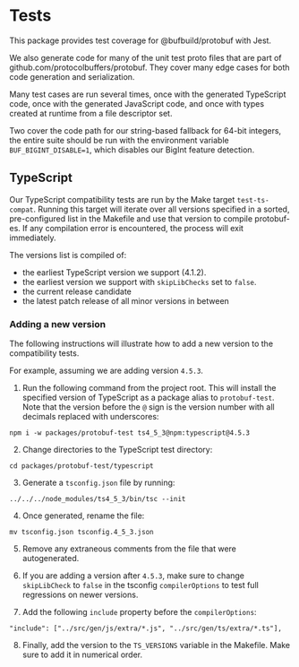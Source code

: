 # Tests

This package provides test coverage for @bufbuild/protobuf with Jest. 

We also generate code for many of the unit test proto files that are part of 
github.com/protocolbuffers/protobuf. They cover many edge cases for both code 
generation and serialization.

Many test cases are run several times, once with the generated TypeScript code, 
once with the generated JavaScript code, and once with types created at runtime 
from a file descriptor set.

Two cover the code path for our string-based fallback for 64-bit integers, the
entire suite should be run with the environment variable 
`BUF_BIGINT_DISABLE=1`, which disables our BigInt feature detection. 

## TypeScript

Our TypeScript compatibility tests are run by the Make target `test-ts-compat`.  Running this target will iterate over 
all versions specified in a sorted, pre-configured list in the Makefile and use that version to compile protobuf-es.  If any
compilation error is encountered, the process will exit immediately.

The versions list is compiled of:

- the earliest TypeScript version we support (4.1.2).
- the earliest version we support with `skipLibChecks` set to `false`.
- the current release candidate
- the latest patch release of all minor versions in between

### Adding a new version

The following instructions will illustrate how to add a new version to the compatibility tests.  

For example, assuming we are adding version `4.5.3`.  

1.  Run the following command from the project root.  This will install the specified version of TypeScript as a package 
alias to `protobuf-test`.  Note that the version before the `@` sign is the version number with all decimals replaced with underscores:

`npm i -w packages/protobuf-test ts4_5_3@npm:typescript@4.5.3`

2.  Change directories to the TypeScript test directory:

`cd packages/protobuf-test/typescript`

3.  Generate a `tsconfig.json` file by running:

`../../../node_modules/ts4_5_3/bin/tsc --init`

4.  Once generated, rename the file:

`mv tsconfig.json tsconfig.4_5_3.json`

5.  Remove any extraneous comments from the file that were autogenerated.

6.  If you are adding a version after `4.5.3`, make sure to change `skipLibCheck` to `false` in the tsconfig 
`compilerOptions` to test full regressions on newer versions.

7.  Add the following `include` property before the `compilerOptions`:

`"include": ["../src/gen/js/extra/*.js", "../src/gen/ts/extra/*.ts"],`

8.  Finally, add the version to the `TS_VERSIONS` variable in the Makefile.  Make sure to add it in numerical order.

